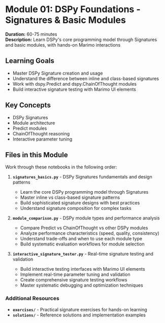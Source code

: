 # Module 01: DSPy Foundations - Signatures & Basic Modules

**Duration:** 60-75 minutes  
**Description:** Learn DSPy's core programming model through Signatures and basic modules, with hands-on Marimo interactions

## Learning Goals

- Master DSPy Signature creation and usage
- Understand the difference between inline and class-based signatures
- Work with dspy.Predict and dspy.ChainOfThought modules
- Build interactive signature testing with Marimo UI elements

## Key Concepts

- DSPy Signatures
- Module architecture
- Predict modules
- ChainOfThought reasoning
- Interactive parameter tuning

## Files in this Module

Work through these notebooks in the following order:

1. **`signatures_basics.py`** - DSPy Signatures fundamentals and design patterns
   - Learn the core DSPy programming model through Signatures
   - Master inline vs class-based signature patterns
   - Build sophisticated signature designs with best practices
   - Understand signature composition for complex tasks

2. **`module_comparison.py`** - DSPy module types and performance analysis
   - Compare Predict vs ChainOfThought vs other DSPy modules
   - Analyze performance characteristics (speed, quality, consistency)
   - Understand trade-offs and when to use each module type
   - Build systematic evaluation workflows for module selection

3. **`interactive_signature_tester.py`** - Real-time signature testing and validation
   - Build interactive testing interfaces with Marimo UI elements
   - Implement real-time parameter tuning and validation
   - Create comprehensive signature testing workflows
   - Master systematic debugging and optimization techniques

### Additional Resources

- **`exercises/`** - Practical signature exercises for hands-on learning
- **`solutions/`** - Reference solutions and implementation examples
